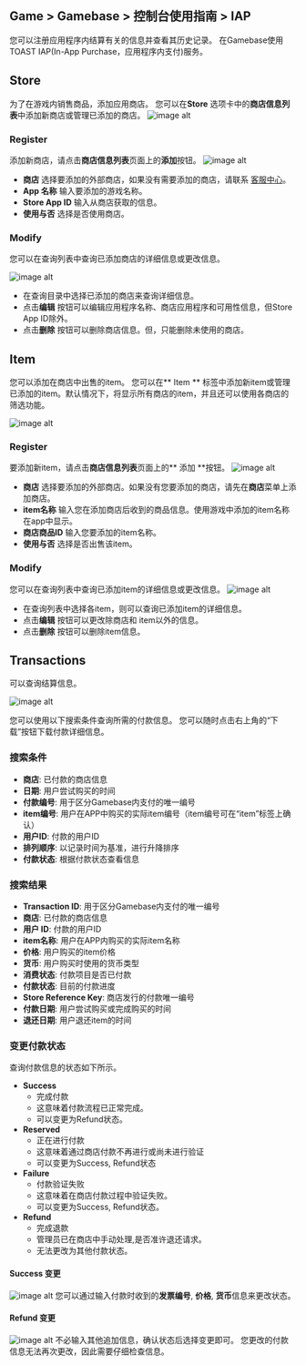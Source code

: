 ## Game > Gamebase > 控制台使用指南 > IAP

您可以注册应用程序内结算有关的信息并查看其历史记录。
在Gamebase使用 TOAST IAP(In-App Purchase，应用程序内支付)服务。

## Store

为了在游戏内销售商品，添加应用商店。
您可以在**Store** 选项卡中的**商店信息列表**中添加新商店或管理已添加的商店。
![image alt](http://static.toastoven.net/prod_gamebase/Operators_Guide/Console_IAP_App1_1.0.png)

### Register

添加新商店，请点击**商店信息列表**页面上的**添加**按钮。
![image alt](http://static.toastoven.net/prod_gamebase/Operators_Guide/Console_IAP_App2_1.0.png)

* **商店**  选择要添加的外部商店，如果没有需要添加的商店，请联系 [客服中心](https://toast.com/support/inquiry)。
* **App 名称** 输入要添加的游戏名称。
* **Store App ID** 输入从商店获取的信息。
* **使用与否**  选择是否使用商店。

### Modify

您可以在查询列表中查询已添加商店的详细信息或更改信息。

![image alt](http://static.toastoven.net/prod_gamebase/Operators_Guide/Console_IAP_App3_1.0.png)
- 在查询目录中选择已添加的商店来查询详细信息。
- 点击**编辑** 按钮可以编辑应用程序名称、商店应用程序和可用性信息，但Store App ID除外。
- 点击**删除** 按钮可以删除商店信息。但，只能删除未使用的商店。

## Item

您可以添加在商店中出售的item。
您可以在** Item ** 标签中添加新item或管理已添加的item。默认情况下，将显示所有商店的item，并且还可以使用各商店的筛选功能。

![image alt](http://static.toastoven.net/prod_gamebase/Operators_Guide/Console_IAP_Item1_1.0.png)

### Register

要添加新item，请点击**商店信息列表**页面上的** 添加 **按钮。
![image alt](http://static.toastoven.net/prod_gamebase/Operators_Guide/Console_IAP_Item2_1.0.png)

* **商店** 选择要添加的外部商店。如果没有您要添加的商店，请先在**商店**菜单上添加商店。
* **item名称** 输入您在添加商店后收到的商品信息。使用游戏中添加的item名称在app中显示。
* **商店商品ID** 输入您要添加的item名称。
* **使用与否** 选择是否出售该item。

### Modify

您可以在查询列表中查询已添加item的详细信息或更改信息。
![image alt](http://static.toastoven.net/prod_gamebase/Operators_Guide/Console_IAP_Item3_1.0.png)
- 在查询列表中选择各item，则可以查询已添加item的详细信息。
- 点击**编辑** 按钮可以更改除商店和 item以外的信息。
- 点击**删除** 按钮可以删除item信息。

## Transactions

可以查询结算信息。

![image alt](http://static.toastoven.net/prod_gamebase/Operators_Guide/Console_IAP_Transaction1_1.3.png)

您可以使用以下搜索条件查询所需的付款信息。
您可以随时点击右上角的“下载”按钮下载付款详细信息。
### 搜索条件

- **商店**: 已付款的商店信息
- **日期**: 用户尝试购买的时间
- **付款编号**: 用于区分Gamebase内支付的唯一编号
- **item编号**: 用户在APP中购买的实际item编号（item编号可在“item”标签上确认）
- **用户ID**: 付款的用户ID
- **排列顺序**: 以记录时间为基准，进行升降排序
- **付款状态**: 根据付款状态查看信息

### 搜索结果
- **Transaction ID**: 用于区分Gamebase内支付的唯一编号
- **商店**: 已付款的商店信息
- **用户 ID**: 付款的用户ID
- **item名称**: 用户在APP内购买的实际item名称
- **价格**: 用户购买的item价格
- **货币**: 用户购买时使用的货币类型
- **消费状态**: 付款项目是否已付款
- **付款状态**: 目前的付款进度
- **Store Reference Key**: 商店发行的付款唯一编号
- **付款日期**: 用户尝试购买或完成购买的时间
- **退还日期**: 用户退还item的时间

### 变更付款状态
查询付款信息的状态如下所示。
- **Success**
	- 完成付款
    - 这意味着付款流程已正常完成。
    - 可以变更为Refund状态。
- **Reserved**
	- 正在进行付款
	- 这意味着通过商店付款不再进行或尚未进行验证
	- 可以变更为Success, Refund状态
- **Failure**
	- 付款验证失败
	- 这意味着在商店付款过程中验证失败。
	- 可以变更为Success, Refund状态。
- **Refund**
	- 完成退款
	- 管理员已在商店中手动处理,是否准许退还请求。
	- 无法更改为其他付款状态。

#### Success 变更
![image alt](http://static.toastoven.net/prod_gamebase/Operators_Guide/Console_IAP_Transaction2_1.0.png)
您可以通过输入付款时收到的**发票编号**, **价格**, **货币**信息来更改状态。

#### Refund 变更
![image alt](http://static.toastoven.net/prod_gamebase/Operators_Guide/Console_IAP_Transaction2_2.0.png)
不必输入其他追加信息，确认状态后选择变更即可。
您更改的付款信息无法再次更改，因此需要仔细检查信息。